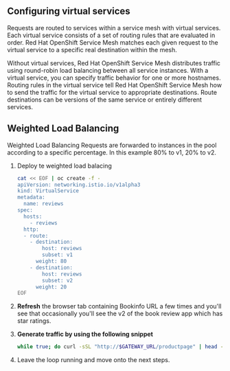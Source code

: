 ## Configuring virtual services

Requests are routed to services within a service mesh with virtual services. Each virtual service consists of a set of routing rules that are evaluated in order. Red Hat OpenShift Service Mesh matches each given request to the virtual service to a specific real destination within the mesh.

Without virtual services, Red Hat OpenShift Service Mesh distributes traffic using round-robin load balancing between all service instances. With a virtual service, you can specify traffic behavior for one or more hostnames. Routing rules in the virtual service tell Red Hat OpenShift Service Mesh how to send the traffic for the virtual service to appropriate destinations. Route destinations can be versions of the same service or entirely different services.

## Weighted Load Balancing

Weighted Load Balancing Requests are forwarded to instances in the pool according to a specific percentage. In this example 80% to v1, 20% to v2.

1. Deploy te weighted load balacing

    ```bash
    cat << EOF | oc create -f -
    apiVersion: networking.istio.io/v1alpha3
    kind: VirtualService
    metadata:
      name: reviews
    spec:
      hosts:
        - reviews
      http:
      - route:
        - destination:
            host: reviews
            subset: v1
          weight: 80
        - destination:
            host: reviews
            subset: v2
          weight: 20
    EOF
    ```

1. **Refresh** the browser tab containing Bookinfo URL a few times and you'll see that occasionally you'll see the v2 of the book review app which has star ratings.

1. **Generate traffic by using the following snippet**

    ```bash
    while true; do curl -sSL "http://$GATEWAY_URL/productpage" | head -n 5; sleep 1; done
    ```

1. Leave the loop running and move onto the next steps.